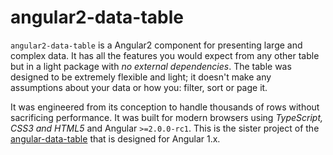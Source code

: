 # angular2-data-table

`angular2-data-table` is a Angular2 component for presenting large and complex data.  It has all the features you would expect from any other table but in a light package with _no external dependencies_. The table was designed to be extremely flexible and light; it doesn't make any assumptions about your data or how you: filter, sort or page it.

It was engineered from its conception to handle thousands of rows without sacrificing performance.  It was built for modern browsers using _TypeScript, CSS3 and HTML5_ and Angular `>=2.0.0-rc1`. This is the sister project of the [angular-data-table](https://github.com/swimlane/angular-data-table) that is designed for Angular 1.x.
